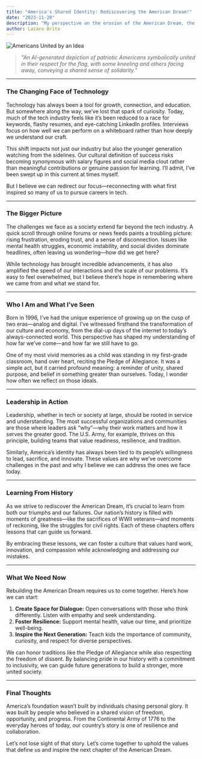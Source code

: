 ```yaml
---
title: "America's Shared Identity: Rediscovering the American Dream!"
date: "2023-11-20"
description: "My perspective on the erosion of the American Dream, the role of technology in societal changes, and calls for unity, resilience, and a return to America's founding principles."
author: Lazaro Brito
---
```


![Americans United by an Idea](images/231a34c4-ebaa-4479-8fb0-b0e4745a6eca.webp "")

> *"An AI-generated depiction of patriotic Americans symbolically united in their respect for the flag, with some kneeling and others facing away, conveying a shared sense of solidarity."*

---

### **The Changing Face of Technology**

Technology has always been a tool for growth, connection, and education. But somewhere along the way, we’ve lost that spark of curiosity. Today, much of the tech industry feels like it’s been reduced to a race for keywords, flashy resumes, and eye-catching LinkedIn profiles. Interviews focus on how well we can perform on a whiteboard rather than how deeply we understand our craft.

This shift impacts not just our industry but also the younger generation watching from the sidelines. Our cultural definition of success risks becoming synonymous with salary figures and social media clout rather than meaningful contributions or genuine passion for learning. I’ll admit, I’ve been swept up in this current at times myself.

But I believe we can redirect our focus—reconnecting with what first inspired so many of us to pursue careers in tech.

---

### **The Bigger Picture**

The challenges we face as a society extend far beyond the tech industry. A quick scroll through online forums or news feeds paints a troubling picture: rising frustration, eroding trust, and a sense of disconnection. Issues like mental health struggles, economic instability, and social divides dominate headlines, often leaving us wondering—how did we get here?

While technology has brought incredible advancements, it has also amplified the speed of our interactions and the scale of our problems. It’s easy to feel overwhelmed, but I believe there’s hope in remembering where we came from and what we stand for.

---

### **Who I Am and What I’ve Seen**

Born in 1996, I’ve had the unique experience of growing up on the cusp of two eras—analog and digital. I’ve witnessed firsthand the transformation of our culture and economy, from the dial-up days of the internet to today’s always-connected world. This perspective has shaped my understanding of how far we’ve come—and how far we still have to go.

One of my most vivid memories as a child was standing in my first-grade classroom, hand over heart, reciting the Pledge of Allegiance. It was a simple act, but it carried profound meaning: a reminder of unity, shared purpose, and belief in something greater than ourselves. Today, I wonder how often we reflect on those ideals.

---

### **Leadership in Action**

Leadership, whether in tech or society at large, should be rooted in service and understanding. The most successful organizations and communities are those where leaders ask “why”—why their work matters and how it serves the greater good. The U.S. Army, for example, thrives on this principle, building teams that value readiness, resilience, and tradition.

Similarly, America’s identity has always been tied to its people’s willingness to lead, sacrifice, and innovate. These values are why we’ve overcome challenges in the past and why I believe we can address the ones we face today.

---

### **Learning From History**

As we strive to rediscover the American Dream, it’s crucial to learn from both our triumphs and our failures. Our nation’s history is filled with moments of greatness—like the sacrifices of WWII veterans—and moments of reckoning, like the struggles for civil rights. Each of these chapters offers lessons that can guide us forward.

By embracing these lessons, we can foster a culture that values hard work, innovation, and compassion while acknowledging and addressing our mistakes.

---

### **What We Need Now**

Rebuilding the American Dream requires us to come together. Here’s how we can start:

1. **Create Space for Dialogue:** Open conversations with those who think differently. Listen with empathy and seek understanding.  
2. **Foster Resilience:** Support mental health, value our time, and prioritize well-being.  
3. **Inspire the Next Generation:** Teach kids the importance of community, curiosity, and respect for diverse perspectives.  

We can honor traditions like the Pledge of Allegiance while also respecting the freedom of dissent. By balancing pride in our history with a commitment to inclusivity, we can guide future generations to build a stronger, more united society.

---

### Final Thoughts  

America’s foundation wasn’t built by individuals chasing personal glory. It was built by people who believed in a shared vision of freedom, opportunity, and progress. From the Continental Army of 1776 to the everyday heroes of today, our country’s story is one of resilience and collaboration.

Let’s not lose sight of that story. Let’s come together to uphold the values that define us and inspire the next chapter of the American Dream.
